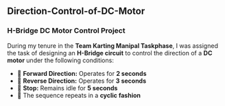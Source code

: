 ## Direction-Control-of-DC-Motor
### H-Bridge DC Motor Control Project

During my tenure in the **Team Karting Manipal Taskphase**, I was assigned the task of designing an **H-Bridge circuit** to control the direction of a **DC motor** under the following conditions:

- 🔹 **Forward Direction:** Operates for **2 seconds**  
- 🔹 **Reverse Direction:** Operates for **3 seconds**  
- 🔹 **Stop:** Remains idle for **5 seconds**  
- 🔹 The sequence repeats in a **cyclic fashion**
